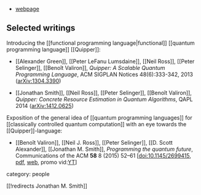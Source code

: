 
* [webpage](https://www.cis.upenn.edu/~jms/)

## Selected writings

Introducing the [[functional programming language|functional]] [[quantum programming language]] [[Quipper]]:

* [[Alexander Green]], [[Peter LeFanu Lumsdaine]], [[Neil Ross]], [[Peter Selinger]], [[Benoît Valiron]], _Quipper: A Scalable Quantum Programming Language_, ACM SIGPLAN Notices 48(6):333-342, 2013 ([arXiv:1304.3390](https://arxiv.org/abs/1304.3390))

* [[Jonathan Smith]], [[Neil Ross]], [[Peter Selinger]], [[Benoît Valiron]], _Quipper: Concrete Resource Estimation in Quantum Algorithms_, QAPL 2014 ([arXiv:1412.0625](https://arxiv.org/abs/1412.0625))

Exposition of the general idea of [[quantum programming languages]] for [[classically controlled quantum computation]] with an eye towards the [[Quipper]]-language:

* [[Benoît Valiron]], [[Neil J. Ross]], [[Peter Selinger]], [[D. Scott Alexander]], [[Jonathan M. Smith]], *Programming the quantum future*, Communications of the ACM **58** 8 (2015) 52–61 &lbrack;[doi:10.1145/2699415](https://doi.org/10.1145/2699415), [pdf](https://www.iro.umontreal.ca/~brassard/cours/6155/Langages%20de%20programmation%20quantique/Programming%20the%20Quantum%20Future.pdf),  [web](https://cacm.acm.org/magazines/2015/8/189851-programming-the-quantum-future/abstract), promo vid:[YT](https://youtu.be/mzce69oFdH0?list=PLn0nrSd4xjjbIHhktZoVlZuj2MbrBBC_f)&rbrack;



category: people

[[!redirects Jonathan M. Smith]]
